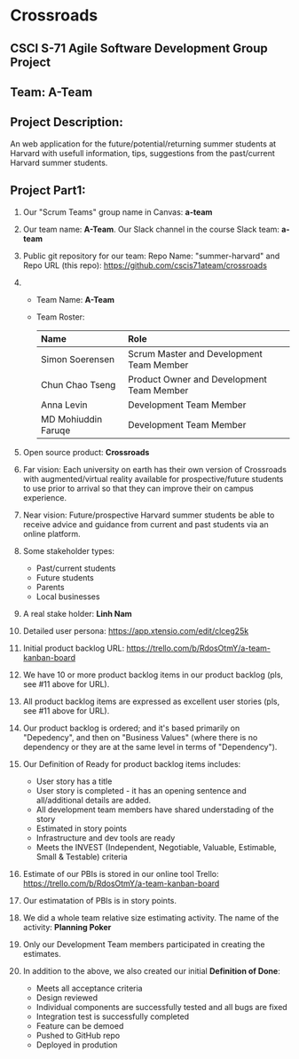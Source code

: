 # Crossroads
## CSCI S-71 Agile Software Development Group Project
## Team: **A-Team**
## Project Description: 
An web application for the future/potential/returning summer students at Harvard with usefull information, tips, suggestions from the past/current Harvard summer students.


## Project Part1:
1. Our "Scrum Teams" group name in Canvas: **a-team**
2. Our team name: **A-Team**. Our Slack channel in the course Slack team: **a-team**
3. Public git repository for our team: Repo Name: "summer-harvard" and Repo URL (this repo): https://github.com/cscis71ateam/crossroads 
4.  
    * Team Name: **A-Team**
    * Team Roster:
    
        | Name                  |  Role                                        |
        | :---------------------|  :-------------------------------------------|
        | Simon Soerensen       |  Scrum Master and Development Team Member    |
        | Chun Chao Tseng       |  Product Owner and Development Team Member   |
        | Anna Levin            |  Development Team Member                     |
        | MD Mohiuddin Faruqe   |  Development Team Member                     |

5. Open source product: **Crossroads**
6. Far vision: Each university on earth has their own version of Crossroads with augmented/virtual reality available for prospective/future students to use prior to arrival so that they can improve their on campus experience.
7. Near vision: Future/prospective Harvard summer students be able to receive advice and guidance from current and past students via an online platform.
8. Some stakeholder types: 
    * Past/current students 
    * Future students 
    * Parents  
    * Local businesses
9. A real stake holder: **Linh Nam**
10. Detailed user persona: https://app.xtensio.com/edit/clceg25k
11. Initial product backlog URL: https://trello.com/b/RdosOtmY/a-team-kanban-board 
12. We have 10 or more product backlog items in our product backlog (pls, see #11 above for URL).
13. All product backlog items are expressed as excellent user stories (pls, see #11 above for URL).
14. Our product backlog is ordered; and it's based primarily on "Depedency", and then on "Business Values" (where there is no dependency or they are at the same level in terms of "Dependency"). 
15. Our Definition of Ready for product backlog items includes: 
    * User story has a title 
    * User story is completed - it has an opening sentence and all/additional details are added.
    * All development team members have shared understading of the story
    * Estimated in story points 
    * Infrastructure and dev tools are ready
    * Meets the INVEST (Independent, Negotiable, Valuable, Estimable, Small & Testable) criteria
16. Estimate of our PBIs is stored in our online tool Trello: https://trello.com/b/RdosOtmY/a-team-kanban-board
17. Our estimatation of PBIs is in story points.
18. We did a whole team relative size estimating activity. The name of the activity: **Planning Poker**
18. Only our Development Team members participated in creating the estimates. 
20. In addition to the above, we also created our initial **Definition of Done**:
    * Meets all acceptance criteria
    * Design reviewed
    * Individual components are successfully tested and all bugs are fixed
    * Integration test is successfully completed
    * Feature can be demoed
    * Pushed to GitHub repo
    * Deployed in prodution
